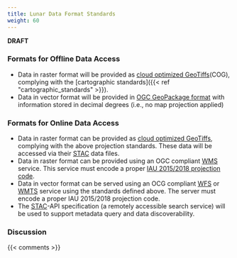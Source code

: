 ```yaml
---
title: Lunar Data Format Standards
weight: 60
---
```

**DRAFT**

### Formats for Offline Data Access
- Data in raster format will be provided as [cloud optimized GeoTiffs](https://www.cogeo.org)(COG), complying with the [cartographic standards]({{< ref "cartographic_standards" >}}). 
- Data in vector format will be provided in [OGC GeoPackage format](https://www.geopackage.org) with information stored in decimal degrees (i.e., no map projection applied)


### Formats for Online Data Access
- Data in raster format can be provided as [cloud optimized GeoTiffs](https://www.cogeo.org), complying with the above projection standards. These data will be accessed via their [STAC](https://www.google.com/search?client=safari&rls=en&q=spatio-temporal+asset+catalog&ie=UTF-8&oe=UTF-8) data files.
- Data in raster format can be provided using an OGC compliant [WMS](https://www.ogc.org/standards/wms) service. This service must encode a proper [IAU 2015/2018 projection code](https://ui.adsabs.harvard.edu/abs/2021LPICo2549.7012H).
- Data in vector format can be served using an OCG compliant [WFS](https://www.ogc.org/standards/wfs) or [WMTS](https://www.ogc.org/standards/wmts) service using the standards defined above. The server must encode a proper IAU 2015/2018 projection code.
- The [STAC](https://stacspec.org)-API specification (a remotely accessible search service) will be used to support metadata query and data discoverability. 

### Discussion

{{< comments >}}